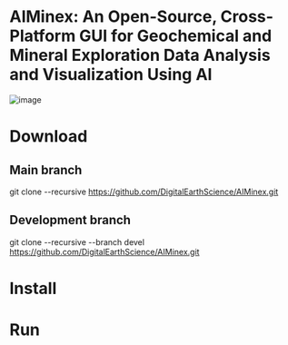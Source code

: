 # AIMinex: An Open-Source, Cross-Platform GUI for Geochemical and Mineral Exploration Data Analysis and Visualization Using AI

![image](https://github.com/user-attachments/assets/03ff6c5d-2053-49ee-ac11-7b034e40319a)

# Download
## Main branch
git clone --recursive https://github.com/DigitalEarthScience/AIMinex.git
## Development branch
git clone --recursive --branch devel https://github.com/DigitalEarthScience/AIMinex.git

# Install

# Run
